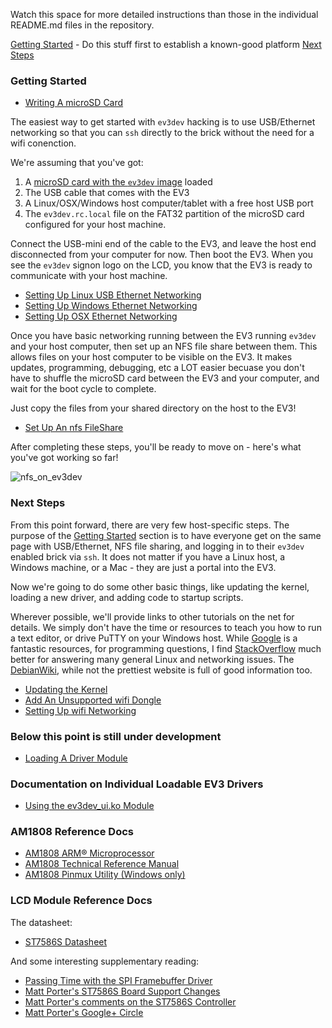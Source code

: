 Watch this space for more detailed instructions than those in the individual README.md files in the repository.

[Getting Started](#GettingStarted) - Do this stuff first to establish a known-good platform
[Next Steps](#NextSteps)

### <a name="GettingStarted"/> Getting Started

- [Writing A microSD Card](https://github.com/mindboards/ev3dev/wiki/Writing-A-microSD-Card)

The easiest way to get started with `ev3dev` hacking is to use USB/Ethernet networking so that you can `ssh` directly to the brick without the need for a wifi conenction.

We're assuming that you've got:

1. A [microSD card with the `ev3dev` image](https://github.com/mindboards/ev3dev/wiki/Writing-A-microSD-Card) loaded
2. The USB cable that comes with the EV3
3. A Linux/OSX/Windows host computer/tablet with a free host USB port
4. The `ev3dev.rc.local` file on the FAT32 partition of the microSD card configured for your host machine.

Connect the USB-mini end of the cable to the EV3, and leave the host end disconnected from your computer for now. Then boot the EV3. When you see the `ev3dev` signon logo on the LCD, you know that the EV3 is ready to communicate with your host machine.

- [Setting Up Linux USB Ethernet Networking](https://github.com/mindboards/ev3dev/wiki/Setting-Up-Linux-USB-Ethernet-Networking)
- [Setting Up Windows Ethernet Networking](https://github.com/mindboards/ev3dev/wiki/Setting-Up-Windows-USB-Ethernet-Networking)
- [Setting Up OSX Ethernet Networking](https://github.com/mindboards/ev3dev/wiki/Setting-Up-OSX-USB-Ethernet-Networking)

Once you have basic networking running between the EV3 running `ev3dev` and your host computer, then set up an NFS file share between them. This allows files on your host computer to be visible on the EV3. It makes updates, programming, debugging, etc a LOT easier becuase you don't have to shuffle the microSD card between the EV3 and your computer, and wait for the boot cycle to complete.

Just copy the files from your shared directory on the host to the EV3!

- [Set Up An nfs FileShare](https://github.com/mindboards/ev3dev/wiki/Set-Up-An-nfs-FileShare)

After completing these steps, you'll be ready to move on - here's what you've got working so far!

![nfs_on_ev3dev](wiki/docs/nfs_on_ev3dev.png)

### <a name="NextSteps"/> Next Steps

From this point forward, there are very few host-specific steps. The purpose of the [Getting Started](#GettingStarted) section is to have everyone get on the same page with USB/Ethernet, NFS file sharing, and logging in to their `ev3dev` enabled brick via `ssh`. It does not matter if you have a Linux host, a Windows machine, or a Mac - they are just a portal into the EV3.

Now we're going to do some other basic things, like updating the kernel, loading a new driver, and adding code to startup scripts.

Wherever possible, we'll provide links to other tutorials on the net for details. We simply don't have the time or resources to teach you how to run a text editor, or drive PuTTY on your Windows host. While [Google][Google] is  a fantastic resources, for programming questions, I find [StackOverflow][StackOverflow] much better for answering many general Linux and networking issues. The [DebianWiki][DebianWiki], while not the prettiest website is full of good information too.

- [Updating the Kernel](https://github.com/mindboards/ev3dev/wiki/Updating-The-Kernel)
- [Add An Unsupported wifi Dongle](https://github.com/mindboards/ev3dev/wiki/Add-An-Unsupported-wifi-Dongle)
- [Setting Up wifi Networking](https://github.com/mindboards/ev3dev/wiki/Setting-Up-wifi-Networking)

### Below this point is still under development

- [Loading A Driver Module](https://github.com/mindboards/ev3dev/wiki/Loading-A-Driver-Module)

### Documentation on Individual Loadable EV3 Drivers

- [Using the ev3dev_ui.ko Module](https://github.com/mindboards/ev3dev/wiki/Using-the-ev3dev_ui.ko-module)

### AM1808 Reference Docs

- [AM1808 ARM® Microprocessor](http://www.ti.com/lit/ds/sprs653d/sprs653d.pdf)
- [AM1808 Technical Reference Manual](http://www.ti.com/lit/ug/spruh82a/spruh82a.pdf)
- [AM1808 Pinmux Utility (Windows only)](http://www.ti.com/lit/an/spraba2a/spraba2a.pdf)

### LCD Module Reference Docs

The datasheet:

- [ST7586S Datasheet](http://pdf1.alldatasheet.com/datasheet-pdf/view/326182/SITRONIX/ST7586S.html)

And some interesting supplementary reading:

- [Passing Time with the SPI Framebuffer Driver](http://elinux.org/images/1/19/Passing_Time_With_SPI_Framebuffer_Driver.pdf)
- [Matt Porter's ST7586S Board Support Changes](https://github.com/ohporter/linux/commits/st7586fb)
- [Matt Porter's comments on the ST7586S Controller](https://plus.google.com/+JamesKasper/posts/EtTj24hBao3)
- [Matt Porter's Google+ Circle](https://plus.google.com/108244279740379322507/posts/KfWiuzGRRKx)

[Google]: http://www.google.com
[StackOverflow]: http://www.stackoverflow.com
[DebianWiki]: http://wiki.debian.org


